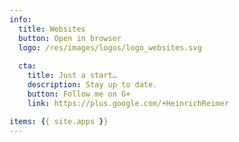 ```yaml
---
info:
  title: Websites
  button: Open in browser
  logo: /res/images/logos/logo_websites.svg
  
  cta: 
    title: Just a start…
    description: Stay up to date.
    button: Follow me on G+
    link: https://plus.google.com/+HeinrichReimer

items: {{ site.apps }}
---
```

